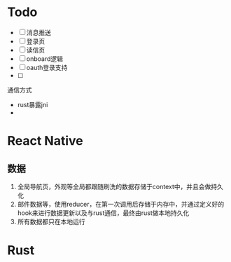 # Todo

* [ ] 消息推送
* [ ] 登录页
* [ ] 读信页
* [ ] onboard逻辑
* [ ] oauth登录支持
* [ ]

通信方式

* rust暴露jni
* 


# React Native

## 数据

1. 全局导航页，外观等全局都跟随刷洗的数据存储于context中，并且会做持久化
2. 邮件数据等，使用reducer，在第一次调用后存储于内存中，并通过定义好的hook来进行数据更新以及与rust通信，最终由rust做本地持久化
3. 所有数据都只在本地运行


# Rust
